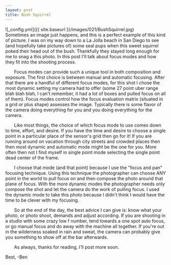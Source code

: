 ```yaml
---
layout: post
title: Bush Squirrel
---
```


![_config.yml]({{ site.baseurl }}/images/021/BushSquirrel.jpg)
&nbsp;&nbsp;&nbsp;&nbsp;&nbsp;&nbsp; Sometimes an image just happens, and this is a perfect example of this kind of picture. I was on my way down to a La Jolla beach in San Diego to see (and hopefully take pictures of) some seal pups when this sweet squirrel poked their head out of the bush. Thankfully they stayed long enough for me to snag a this photo. In this post I'll talk about focus modes and how they fit into the shooting process. 

&nbsp;&nbsp;&nbsp;&nbsp;&nbsp;&nbsp; Focus modes can provide such a unique tool in both composition and exposure. The first choice is between manual and automatic focusing. After that there are a handful of different focus modes, for this shot I chose the most dynamic setting my camera had to offer (some 27 point uber range blah blah blah, I can't remember, it had a lot of boxes and pulled focus on all of them). Focus modes control how the focus evaluation matrix (situated in a grid or plus shape) assesses the image. Typically there is some flavor of the camera doing everything for you and you doing everything for the camera. 

&nbsp;&nbsp;&nbsp;&nbsp;&nbsp;&nbsp; Like most things, the choice of which focus mode to use comes down to time, effort, and desire. If you have the time and desire to choose a single point in a particular place of the sensor's grid then go for it! If you are running around on vacation through city streets and crowded places then then most dynamic and automatic mode might be the one for you. More often then not I find myself in single point mode selecting the single point dead center of the frame. 

&nbsp;&nbsp;&nbsp;&nbsp;&nbsp;&nbsp; I choose that mode (and that point) because I use the "focus and pan" focusing technique. Using this technique the photographer can choose ANY point in the world to pull focus on and then compose the photo around that plane of focus. With the more dynamic modes the photographer needs only compose the shot and let the camera do the work of pulling focus. I used the dynamic mode to take this photo because I didn't think I would have the time to be clever with my focusing. 

&nbsp;&nbsp;&nbsp;&nbsp;&nbsp;&nbsp; So at the end of the day, the best advice I can give is: know what your photo, or photo shoot, demands and adjust according. If you are shooting in a studio with some crazy low f number, tend towards a one spot auto focus, or go manual focus and do away with the machine all together. If you're out in the wilderness soaked in rain and sweat, the camera can probably give you something to show off at the bar afterwards. 

&nbsp;&nbsp;&nbsp;&nbsp;&nbsp;&nbsp; As always, thanks for reading, I'll post more soon. 


Best,
-Ben






 